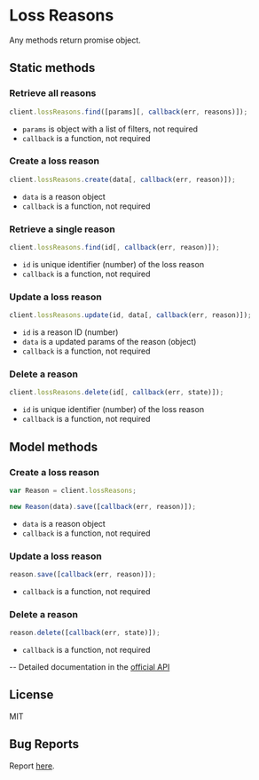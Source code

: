 # Loss Reasons

Any methods return promise object.

## Static methods

### Retrieve all reasons

```javascript
client.lossReasons.find([params][, callback(err, reasons)]);
```

- `params` is object with a list of filters, not required
- `callback` is a function, not required

### Create a loss reason

```javascript
client.lossReasons.create(data[, callback(err, reason)]);
```

- `data` is a reason object
- `callback` is a function, not required

### Retrieve a single reason

```javascript
client.lossReasons.find(id[, callback(err, reason)]);
```

- `id` is unique identifier (number) of the loss reason
- `callback` is a function, not required

### Update a loss reason

```javascript
client.lossReasons.update(id, data[, callback(err, reason)]);
```

- `id` is a reason ID (number)
- `data` is a updated params of the reason (object)
- `callback` is a function, not required

### Delete a reason

```javascript
client.lossReasons.delete(id[, callback(err, state)]);
```

- `id` is unique identifier (number) of the loss reason
- `callback` is a function, not required

## Model methods

### Create a loss reason

```javascript
var Reason = client.lossReasons;

new Reason(data).save([callback(err, reason)]);
```

- `data` is a reason object
- `callback` is a function, not required

### Update a loss reason

```javascript
reason.save([callback(err, reason)]);
```

- `callback` is a function, not required

### Delete a reason

```javascript
reason.delete([callback(err, state)]);
```

- `callback` is a function, not required

--
Detailed documentation in the [official API](https://developers.getbase.com/docs/rest/reference/loss_reasons "API Documentation")

## License
MIT

## Bug Reports
Report [here](https://github.com/yurypaleev/BaseCRM/issues?q=loss%20reasons).